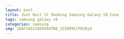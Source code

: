 ```yaml
---
layout: post
title: Just Quit It Smoking Samsung Galaxy S9 Case
tags: samsung galaxy s9
categories: samsung
img: 1b6FtASzt85hD44TN8_32I9R9CCP0JKy9
---
```

